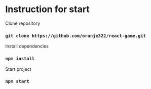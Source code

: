 # Instruction for start


Clone repository

### `git clone https://github.com/oranje322/react-game.git`

Install dependencies

### `npm install`

Start project

### `npm start`

